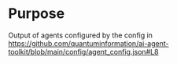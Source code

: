 # Purpose

Output of agents configured by the config in https://github.com/quantuminformation/ai-agent-toolkit/blob/main/config/agent_config.json#L8
